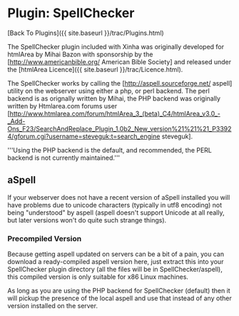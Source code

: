 # Plugin: SpellChecker

[Back To Plugins]({{ site.baseurl }}/trac/Plugins.html)

The SpellChecker plugin included with Xinha was originally developed for htmlArea by Mihai Bazon with sponsorship by the [http://www.americanbible.org/ American Bible Society] and released under the [htmlArea Licence]({{ site.baseurl }}/trac/Licence.html).

The SpellChecker works by calling the [http://aspell.sourceforge.net/ aspell] utility on the webserver using either a php, or perl backend.  The perl backend is as orignally written by Mihai, the PHP backend was originally written by  Htmlarea.com forums user [http://www.htmlarea.com/forum/htmlArea_3_(beta)_C4/htmlArea_v3.0_-_Add-Ons_F23/SearchAndReplace_Plugin_1.0b2_New_version%21%21%21_P33924/gforum.cgi?username=steveguk;t=search_engine steveguk].

'''Using the PHP backend is the default, and recommended, the PERL backend is not currently maintained.'''

## aSpell

If your webserver does not have a recent version of aSpell installed you will have problems due to unicode characters (typically in utf8 encoding) not being "understood" by aspell (aspell doesn't support Unicode at all really, but later versions won't do quite such strange things).

### Precompiled Version

Because getting aspell updated on servers can be a bit of a pain, you can download a ready-compiled aspell version here, just extract this into your SpellChecker plugin directory (all the files will be in SpellChecker/aspell), this compiled version is only suitable for x86 Linux machines.

As long as you are using the PHP backend for SpellChecker (default) then it will pickup the presence of the local aspell and use that instead of any other version installed on the server.
